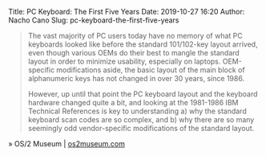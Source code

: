 Title: PC Keyboard: The First Five Years
Date: 2019-10-27 16:20
Author: Nacho Cano
Slug: pc-keyboard-the-first-five-years

> The vast majority of PC users today have no memory of what PC keyboards
> looked like before the standard 101/102-key layout arrived, even though
> various OEMs do their best to mangle the standard layout in order to minimize
> usability, especially on laptops. OEM-specific modifications aside, the basic
> layout of the main block of alphanumeric keys has not changed in over 30
> years, since 1986.
>
> However, up until that point the PC keyboard layout and the keyboard hardware
> changed quite a bit, and looking at the 1981-1986 IBM Technical References is
> key to understanding a) why the standard keyboard scan codes are so complex,
> and b) why there are so many seemingly odd vendor-specific modifications of
> the standard layout.

» OS/2 Museum | [os2museum.com][]

  [os2museum.com]: http://www.os2museum.com/wp/pc-keyboard-the-first-five-years/
    "PC Keyboard: The First Five Years"
